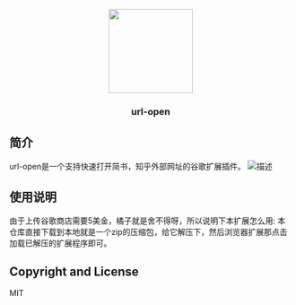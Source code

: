 <p align="center" >
    <img src="https://gitee.com/orange-resource/url-open-crx/raw/master/img/icon.png" width="150">
    <h3 align="center">url-open</h3>
</p>


## 简介
url-open是一个支持快速打开简书，知乎外部网址的谷歌扩展插件。
![描述](https://gitee.com/orange-resource/url-open-crx/raw/master/doc/8.19.png)

## 使用说明
由于上传谷歌商店需要5美金，橘子就是舍不得呀，所以说明下本扩展怎么用:
本仓库直接下载到本地就是一个zip的压缩包，给它解压下，然后浏览器扩展那点击加载已解压的扩展程序即可。

## Copyright and License
MIT
